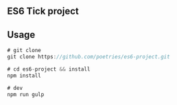 ES6 Tick project
---

Usage
---

```javascript
# git clone
git clone https://github.com/poetries/es6-project.git

# cd es6-project && install
npm install

# dev
npm run gulp
```


